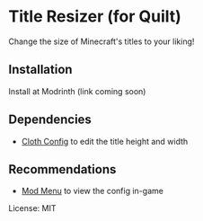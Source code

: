 # Title Resizer (for Quilt)
Change the size of Minecraft's titles to your liking!
## Installation
Install at Modrinth (link coming soon)

## Dependencies
- [Cloth Config](https://modrinth.com/mod/cloth-config) to edit the title height and width

## Recommendations
- [Mod Menu](https://modrinth.com/mod/modmenu) to view the config in-game

License: MIT
